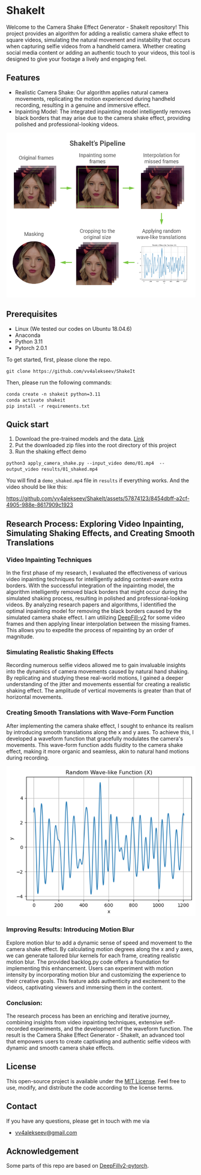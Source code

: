 # ShakeIt

Welcome to the Camera Shake Effect Generator - ShakeIt repository! This project provides an algorithm for adding a realistic camera shake effect to square videos, simulating the natural movement and instability that occurs when capturing selfie videos from a handheld camera. Whether creating social media content or adding an authentic touch to your videos, this tool is designed to give your footage a lively and engaging feel.

## Features

- Realistic Camera Shake: Our algorithm applies natural camera movements, replicating the motion experienced during handheld recording, resulting in a genuine and immersive effect.
- Inpainting Model: The integrated inpainting model intelligently removes black borders that may arise due to the camera shake effect, providing polished and professional-looking videos.

![pipeline](assets/pipeline.png)

## Prerequisites
- Linux (We tested our codes on Ubuntu 18.04.6)
- Anaconda
- Python 3.11
- Pytorch 2.0.1

To get started, first, please clone the repo.

```
git clone https://github.com/vv4alekseev/ShakeIt
```

Then, please run the following commands:

```
conda create -n shakeit python=3.11
conda activate shakeit
pip install -r requirements.txt
```

## Quick start

1. Download the pre-trained models and the data. [Link](https://drive.google.com/file/d/1COL7sKcJT3WRU4tic-3S5xsiu1KGg3Qc/view?usp=sharing)
2. Put the downloaded zip files into the root directory of this project
3. Run the shaking effect demo

```
python3 apply_camera_shake.py --input_video demo/01.mp4  --output_video results/01_shaked.mp4
```

You will find a `demo_shaked.mp4` file in `results` if everything works. And the video should be like this:

https://github.com/vv4alekseev/ShakeIt/assets/57874123/8454dbff-a2cf-4905-988e-8617909c1923

## Research Process: Exploring Video Inpainting, Simulating Shaking Effects, and Creating Smooth Translations

### Video Inpainting Techniques

In the first phase of my research, I evaluated the effectiveness of various video inpainting techniques for intelligently adding context-aware extra borders. With the successful integration of the inpainting model, the algorithm intelligently removed black borders that might occur during the simulated shaking process, resulting in polished and professional-looking videos. By analyzing research papers and algorithms, I identified the optimal inpainting model for removing the black borders caused by the simulated camera shake effect. I am utilizing [DeepFill-v2](https://github.com/nipponjo/deepfillv2-pytorch) for some video frames and then applying linear interpolation between the missing frames. This allows you to expedite the process of repainting by an order of magnitude.

### Simulating Realistic Shaking Effects

Recording numerous selfie videos allowed me to gain invaluable insights into the dynamics of camera movements caused by natural hand shaking. By replicating and studying these real-world motions, I gained a deeper understanding of the jitter and movements essential for creating a realistic shaking effect. The amplitude of vertical movements is greater than that of horizontal movements.

### Creating Smooth Translations with Wave-Form Function
After implementing the camera shake effect, I sought to enhance its realism by introducing smooth translations along the x and y axes. To achieve this, I developed a waveform function that gracefully modulates the camera's movements. This wave-form function adds fluidity to the camera shake effect, making it more organic and seamless, akin to natural hand motions during recording.

![wave](assets/wave.png)

### Improving Results: Introducing Motion Blur

Explore motion blur to add a dynamic sense of speed and movement to the camera shake effect. By calculating motion degrees along the x and y axes, we can generate tailored blur kernels for each frame, creating realistic motion blur. The provided backlog.py code offers a foundation for implementing this enhancement. Users can experiment with motion intensity by incorporating motion blur and customizing the experience to their creative goals. This feature adds authenticity and excitement to the videos, captivating viewers and immersing them in the content.

### Conclusion:
The research process has been an enriching and iterative journey, combining insights from video inpainting techniques, extensive self-recorded experiments, and the development of the waveform function. The result is the Camera Shake Effect Generator - ShakeIt, an advanced tool that empowers users to create captivating and authentic selfie videos with dynamic and smooth camera shake effects.

## License

This open-source project is available under the [MIT License](https://opensource.org/license/mit/). Feel free to use, modify, and distribute the code according to the license terms.

## Contact

If you have any questions, please get in touch with me via

- [vv4alekseev@gmail.com](mailto:vv4alekseev@gmail.com)

## Acknowledgement

Some parts of this repo are based on [DeepFillv2-pytorch](https://github.com/nipponjo/deepfillv2-pytorch).
